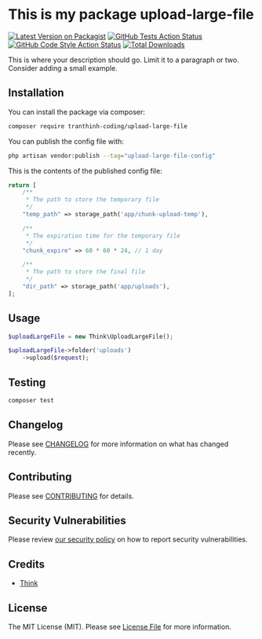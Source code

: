 # This is my package upload-large-file

[![Latest Version on Packagist](https://img.shields.io/packagist/v/tranthinh-coding/upload-large-file.svg?style=flat-square)](https://packagist.org/packages/tranthinh-coding/upload-large-file)
[![GitHub Tests Action Status](https://img.shields.io/github/actions/workflow/status/tranthinh-coding/upload-large-file/run-tests.yml?branch=main&label=tests&style=flat-square)](https://github.com/tranthinh-coding/upload-large-file/actions?query=workflow%3Arun-tests+branch%3Amain)
[![GitHub Code Style Action Status](https://img.shields.io/github/actions/workflow/status/tranthinh-coding/upload-large-file/fix-php-code-style-issues.yml?branch=main&label=code%20style&style=flat-square)](https://github.com/tranthinh-coding/upload-large-file/actions?query=workflow%3A"Fix+PHP+code+style+issues"+branch%3Amain)
[![Total Downloads](https://img.shields.io/packagist/dt/tranthinh-coding/upload-large-file.svg?style=flat-square)](https://packagist.org/packages/tranthinh-coding/upload-large-file)

This is where your description should go. Limit it to a paragraph or two. Consider adding a small example.

## Installation

You can install the package via composer:

```bash
composer require tranthinh-coding/upload-large-file
```

You can publish the config file with:

```bash
php artisan vendor:publish --tag="upload-large-file-config"
```

This is the contents of the published config file:

```php
return [
    /**
     * The path to store the temporary file
     */
    "temp_path" => storage_path('app/chunk-upload-temp'),

    /**
     * The expiration time for the temporary file
     */
    "chunk_expire" => 60 * 60 * 24, // 1 day

    /**
     * The path to store the final file
     */
    "dir_path" => storage_path('app/uploads'),
];
```

## Usage

```php
$uploadLargeFile = new Think\UploadLargeFile();

$uploadLargeFile->folder('uploads')
    ->upload($request);
```

## Testing

```bash
composer test
```

## Changelog

Please see [CHANGELOG](CHANGELOG.md) for more information on what has changed recently.

## Contributing

Please see [CONTRIBUTING](CONTRIBUTING.md) for details.

## Security Vulnerabilities

Please review [our security policy](../../security/policy) on how to report security vulnerabilities.

## Credits

- [Think](https://github.com/tranthinh-coding)

## License

The MIT License (MIT). Please see [License File](LICENSE.md) for more information.
